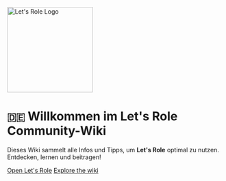 <img src="https://assets.letsrolecdn.com/assets/img/logo.dc35fc4bb06864e644c6e71b28828ced9d3fdc21.svg" alt="Let's Role Logo" width="200" />

# <small>🇩🇪</small> Willkommen im Let's Role Community-Wiki

Dieses Wiki sammelt alle Infos und Tipps, um **Let's Role** optimal zu nutzen. Entdecken, lernen und beitragen!



[Open Let's Role](https://lets-role.com)
[Explore the wiki](#cat)
